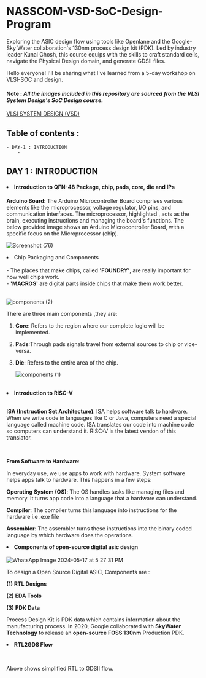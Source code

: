 # NASSCOM-VSD-SoC-Design-Program
Exploring the ASIC design flow using tools like Openlane and the Google-Sky Water collaboration's 130nm process design kit (PDK). Led by industry leader Kunal Ghosh, this course equips with the skills to craft standard cells, navigate the Physical Design domain, and generate GDSII files.


Hello everyone! I'll be sharing what I've learned from a 5-day workshop on VLSI-SOC and design.
<br>
#### <b>Note :</b> <i>All the images included in this repository are sourced from the VLSI System Design's SoC Design course.</i>
[VLSI SYSTEM DESIGN (VSD)](https://www.vlsisystemdesign.com/)
## Table of contents :
    - DAY-1 : INTRODUCTION
        - 
                         








## DAY 1 : INTRODUCTION

####  <li> Introduction to QFN-48 Package, chip, pads, core, die and IPs </li>

 <b> Arduino Board: </b> The Arduino Microcontroller Board comprises various elements like the microprocessor, voltage regulator, I/O pins, and communication interfaces. The microprocessor, highlighted , acts as the brain, executing instructions and managing the board's functions. The below provided image shows an Arduino Microcontroller Board, with a specific focus on the Microprocessor (chip). 
 
 ![Screenshot (76)](https://github.com/akshaynayak212/NASSCOM-VSD-SoC-Design-Program/assets/169296665/68003ba1-02c2-47d7-b254-c2f73ac0dad8)

 
 <li> Chip Packaging and Components </li>
 <br>
- The places that make chips, called <b>'FOUNDRY'</b>, are really important for how well chips work.
<br>
- <b>'MACROS'</b> are digital parts inside chips that make them work better.

<br>

 <br>
 
![components (2)](https://github.com/akshaynayak212/NASSCOM-VSD-SoC-Design-Program/assets/169296665/eaeac9c5-ca55-4910-b356-49922e088547)

 There are three main components ,they are:
 
1) <b>Core</b>: Refers to the region where our complete logic will be implemented.

2) <b>Pads</b>:Through pads signals travel from external sources to chip or vice-versa.

3) <b>Die</b>: Refers to the entire area of the chip.

   ![components (1)](https://github.com/akshaynayak212/NASSCOM-VSD-SoC-Design-Program/assets/169296665/fa09ff1c-d118-45dc-84b9-68214bddaa6f)

<br>

<li><b>Introduction to RISC-V </li></b>
<br>
    
**ISA (Instruction Set Architecture)**: ISA helps software talk to hardware. When we write code in languages like C or Java, computers need a special language called machine code. ISA translates our code into machine code so computers can understand it. RISC-V is the latest version of this translator.

<br>

**From Software to Hardware**:

In everyday use, we use apps to work with hardware. System software helps apps talk to hardware. This happens in a few steps:

**Operating System (OS)**: The OS handles tasks like managing files and memory. It turns app code into a language that a hardware can understand.

**Compiler**: The compiler turns this language into instructions for the hardware  i.e .exe file

**Assembler**: The assembler turns these instructions into the binary coded language by which hardware does the operations.
<br>

**<li>Components of open-source digital asic design </li>**
<br>
![WhatsApp Image 2024-05-17 at 5 27 31 PM](https://github.com/akshaynayak212/NASSCOM-VSD-SoC-Design-Program/assets/169296665/1bd13b83-370d-4cd0-bb20-1fee9153c474)
<br>

To design a Open Source Digital ASIC, Components are :

**(1) RTL Designs**

**(2) EDA Tools**

**(3) PDK Data**

Process Design Kit is PDK data which contains information about the manufacturing process. In 2020, Google collaborated with **SkyWater Technology** to release an **open-source FOSS 130nm** Production PDK.

**<li>RTL2GDS Flow</li>**






<br>

Above shows simplified RTL to GDSII flow.








</ul>
